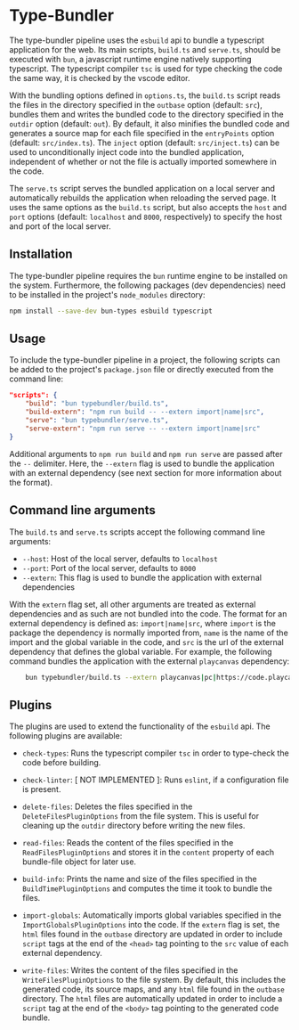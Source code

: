 # Type-Bundler

The type-bundler pipeline uses the `esbuild` api to bundle a typescript application for the web. Its main scripts, `build.ts` and `serve.ts`, should be executed with `bun`, a javascript runtime engine natively supporting typescript. The typescript compiler `tsc` is used for type checking the code the same way, it is checked by the vscode editor.

With the bundling options defined in `options.ts`, the `build.ts` script reads the files in the directory specified in the `outbase` option (default: `src`), bundles them and writes the bundled code to the directory specified in the `outdir` option (default: `out`). By default, it also minifies the bundled code and generates a source map for each file specified in the `entryPoints` option (default: `src/index.ts`). The `inject` option (default: `src/inject.ts`) can be used to unconditionally inject code into the bundled application, independent of whether or not the file is actually imported somewhere in the code.

The `serve.ts` script serves the bundled application on a local server and automatically rebuilds the application when reloading the served page. It uses the same options as the `build.ts` script, but also accepts the `host` and `port` options (default: `localhost` and `8000`, respectively) to specify the host and port of the local server.

## Installation

The type-bundler pipeline requires the `bun` runtime engine to be installed on the system. Furthermore, the following packages (dev dependencies) need to be installed in the project's `node_modules` directory:

```bash
npm install --save-dev bun-types esbuild typescript
```

## Usage

To include the type-bundler pipeline in a project, the following scripts can be added to the project's `package.json` file or directly executed from the command line:

```json
"scripts": {
    "build": "bun typebundler/build.ts",
    "build-extern": "npm run build -- --extern import|name|src",
    "serve": "bun typebundler/serve.ts",
    "serve-extern": "npm run serve -- --extern import|name|src"
}
```
Additional arguments to `npm run build` and `npm run serve` are passed after the `--` delimiter. Here, the `--extern` flag is used to bundle the application with an external dependency (see next section for more information about the format).

## Command line arguments

The `build.ts` and `serve.ts` scripts accept the following command line arguments:
- `--host`: Host of the local server, defaults to `localhost`
- `--port`: Port of the local server, defaults to `8000`
- `--extern`: This flag is used to bundle the application with external dependencies

With the `extern` flag set, all other arguments are treated as external dependencies and as such are not bundled into the code. The format for an external dependency is defined as: `import|name|src`, where `import` is the package the dependency is normally imported from, `name` is the name of the import and the global variable in the code, and `src` is the url of the external dependency that defines the global variable.
For example, the following command bundles the application with the external `playcanvas` dependency:
```bash
    bun typebundler/build.ts --extern playcanvas|pc|https://code.playcanvas.com/playcanvas-stable.js
```

## Plugins
The plugins are used to extend the functionality of the `esbuild` api. The following plugins are available:

- `check-types`: Runs the typescript compiler `tsc` in order to type-check the code before building.

- `check-linter`: [ NOT IMPLEMENTED ]: Runs `eslint`, if a configuration file is present.

- `delete-files`: Deletes the files specified in the `DeleteFilesPluginOptions` from the file system. This is useful for cleaning up the `outdir` directory before writing the new files.

- `read-files`: Reads the content of the files specified in the `ReadFilesPluginOptions` and stores it in the `content` property of each bundle-file object for later use.

- `build-info`: Prints the name and size of the files specified in the `BuildTimePluginOptions` and computes the time it took to bundle the files.

- `import-globals`: Automatically imports global variables specified in the `ImportGlobalsPluginOptions` into the code. If the `extern` flag is set, the `html` files found in the `outbase` directory are updated in order to include `script` tags at the end of the `<head>` tag pointing to the `src` value of each external dependency.

- `write-files`: Writes the content of the files specified in the `WriteFilesPluginOptions` to the file system. By default, this includes the generated code, its source maps, and any `html` file found in the `outbase` directory. The `html` files are automatically updated in order to include a  `script` tag at the end of the `<body>` tag pointing to the generated code bundle.
